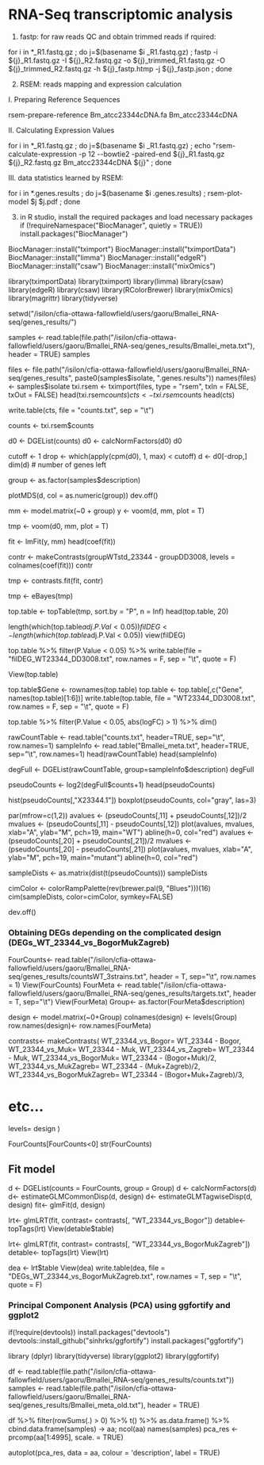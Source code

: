 # RNA-Seq transcriptomic analysis

1) fastp: for raw reads QC and obtain trimmed reads if rquired:

for i in *_R1.fastq.gz ; do j=$(basename $i _R1.fastq.gz) ; fastp -i ${j}_R1.fastq.gz -I ${j}_R2.fastq.gz -o ${j}_trimmed_R1.fastq.gz -O ${j}_trimmed_R2.fastq.gz -h ${j}_fastp.htmp -j ${j}_fastp.json ; done

2) RSEM: reads mapping and expression calculation

I. Preparing Reference Sequences

rsem-prepare-reference Bm_atcc23344cDNA.fa Bm_atcc23344cDNA

II. Calculating Expression Values

for i in *_R1.fastq.gz ; do j=$(basename $i _R1.fastq.gz) ; echo "rsem-calculate-expression -p 12 --bowtie2 -paired-end ${j}_R1.fastq.gz ${j}_R2.fastq.gz Bm_atcc23344cDNA ${j}" ; done


III. data statistics learned by RSEM:

for i in *.genes.results ; do j=$(basename $i .genes.results) ; rsem-plot-model $j $j.pdf ; done


3) in R studio, install the required packages and load necessary packages
if (!requireNamespace("BiocManager", quietly = TRUE))
  install.packages("BiocManager")

BiocManager::install("tximport")
BiocManager::install("tximportData")
BiocManager::install("limma")
BiocManager::install("edgeR")
BiocManager::install("csaw")
BiocManager::install("mixOmics")

library(tximportData)
library(tximport)
library(limma)
library(csaw)
library(edgeR)
library(csaw)
library(RColorBrewer)
library(mixOmics)
library(magrittr)
library(tidyverse)

setwd("/isilon/cfia-ottawa-fallowfield/users/gaoru/Bmallei_RNA-seq/genes_results/")

samples <- read.table(file.path("/isilon/cfia-ottawa-fallowfield/users/gaoru/Bmallei_RNA-seq/genes_results/Bmallei_meta.txt"), header = TRUE)
samples

files <- file.path("/isilon/cfia-ottawa-fallowfield/users/gaoru/Bmallei_RNA-seq/genes_results", paste0(samples$isolate, ".genes.results"))
names(files) <- samples$isolate
txi.rsem <- tximport(files, type = "rsem", txIn = FALSE, txOut = FALSE)
head(txi.rsem$counts)
cts <- txi.rsem$counts
head(cts)

write.table(cts, file = "counts.txt", sep = "\t")

counts <- txi.rsem$counts

d0 <- DGEList(counts)
d0 <- calcNormFactors(d0)
d0

cutoff <- 1
drop <- which(apply(cpm(d0), 1, max) < cutoff)
d <- d0[-drop,] 
dim(d) # number of genes left

group <- as.factor(samples$description)

plotMDS(d, col = as.numeric(group))
dev.off()

mm <- model.matrix(~0 + group)
y <- voom(d, mm, plot = T)

tmp <- voom(d0, mm, plot = T)


fit <- lmFit(y, mm)
head(coef(fit))

contr <- makeContrasts(groupWTstd_23344 - groupDD3008, levels = colnames(coef(fit)))
contr

tmp <- contrasts.fit(fit, contr)

tmp <- eBayes(tmp)


top.table <- topTable(tmp, sort.by = "P", n = Inf)
head(top.table, 20)

length(which(top.table$adj.P.Val < 0.05))
filDEG <- length(which(top.table$adj.P.Val < 0.05))
view(filDEG)

top.table %>%
  filter(P.Value < 0.05) %>%
  write.table(file = "filDEG_WT23344_DD3008.txt", row.names = F, sep = "\t", quote = F)


View(top.table)

top.table$Gene <- rownames(top.table)
top.table <- top.table[,c("Gene", names(top.table)[1:6])]
write.table(top.table, file = "WT23344_DD3008.txt", row.names = F, sep = "\t", quote = F)


top.table %>%
  filter(P.Value < 0.05,
         abs(logFC) > 1) %>% dim()



rawCountTable <- read.table("counts.txt", header=TRUE, sep="\t", row.names=1)
sampleInfo <- read.table("Bmallei_meta.txt", header=TRUE, sep="\t", row.names=1)
head(rawCountTable)
head(sampleInfo)

degFull <- DGEList(rawCountTable, group=sampleInfo$description)
degFull

pseudoCounts <- log2(degFull$counts+1)
head(pseudoCounts)

hist(pseudoCounts[,"X23344.1"])
boxplot(pseudoCounts, col="gray", las=3)


par(mfrow=c(1,2))
avalues <- (pseudoCounts[,11] + pseudoCounts[,12])/2
mvalues <- (pseudoCounts[,11] - pseudoCounts[,12])
plot(avalues, mvalues, xlab="A", ylab="M", pch=19, main="WT")
abline(h=0, col="red")
avalues <- (pseudoCounts[,20] + pseudoCounts[,21])/2
mvalues <- (pseudoCounts[,20] - pseudoCounts[,21])
plot(avalues, mvalues, xlab="A", ylab="M", pch=19, main="mutant")
abline(h=0, col="red")

sampleDists <- as.matrix(dist(t(pseudoCounts)))
sampleDists

cimColor <- colorRampPalette(rev(brewer.pal(9, "Blues")))(16)
cim(sampleDists, color=cimColor, symkey=FALSE)

dev.off()

### Obtaining DEGs depending on the complicated design (DEGs_WT_23344_vs_BogorMukZagreb)
FourCounts<- read.table("/isilon/cfia-ottawa-fallowfield/users/gaoru/Bmallei_RNA-seq/genes_results/countsWT_3strains.txt",
                        header = T, sep="\t", row.names = 1)
View(FourCounts)
FourMeta <- read.table("/isilon/cfia-ottawa-fallowfield/users/gaoru/Bmallei_RNA-seq/genes_results/targets.txt", header = T, sep="\t")
View(FourMeta)
Group<- as.factor(FourMeta$description)

design <- model.matrix(~0+Group)
colnames(design) <- levels(Group)
row.names(design)<- row.names(FourMeta)

contrasts<- makeContrasts(
  WT_23344_vs_Bogor= WT_23344 - Bogor,
  WT_23344_vs_Muk= WT_23344 - Muk,
  WT_23344_vs_Zagreb= WT_23344 - Muk,
  WT_23344_vs_BogorMuk= WT_23344 - (Bogor+Muk)/2,
  WT_23344_vs_MukZagreb= WT_23344 - (Muk+Zagreb)/2,
  WT_23344_vs_BogorMukZagreb= WT_23344 - (Bogor+Muk+Zagreb)/3,
  # etc...
  levels= design
)

FourCounts[FourCounts<0]
str(FourCounts)
## Fit model
d <- DGEList(counts = FourCounts, group = Group)
d <- calcNormFactors(d)
d<- estimateGLMCommonDisp(d, design)
d<- estimateGLMTagwiseDisp(d, design)
fit<- glmFit(d, design)


lrt<- glmLRT(fit, contrast= contrasts[, "WT_23344_vs_Bogor"])
detable<- topTags(lrt)
View(detable$table)

lrt<- glmLRT(fit, contrast= contrasts[, "WT_23344_vs_BogorMukZagreb"])
detable<- topTags(lrt)
View(lrt)

dea <- lrt$table
View(dea)
write.table(dea, file = "DEGs_WT_23344_vs_BogorMukZagreb.txt", row.names = T, sep = "\t", quote = F)

### Principal Component Analysis (PCA) using ggfortify and ggplot2
if(!require(devtools)) install.packages("devtools")
devtools::install_github("sinhrks/ggfortify")
install.packages("ggfortify")

library (dplyr)
library(tidyverse)
library(ggplot2)
library(ggfortify)

df <- read.table(file.path("/isilon/cfia-ottawa-fallowfield/users/gaoru/Bmallei_RNA-seq/genes_results/counts.txt"))
samples <- read.table(file.path("/isilon/cfia-ottawa-fallowfield/users/gaoru/Bmallei_RNA-seq/genes_results/Bmallei_meta_old.txt"), header = TRUE)

df %>% 
  filter(rowSums(.) > 0) %>% 
t() %>% 
  as.data.frame() %>% 
  cbind.data.frame(samples) -> aa;
ncol(aa)
names(samples)
pca_res <- prcomp(aa[1:4995], scale. = TRUE)

autoplot(pca_res, data = aa, colour = 'description', label = TRUE)
